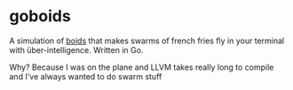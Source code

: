 # goboids

A simulation of [boids](https://en.wikipedia.org/wiki/Boids) that makes swarms of french fries fly in your terminal with über-intelligence. Written in Go.

Why? Because I was on the plane and LLVM takes really long to compile and I've always wanted to do swarm stuff
